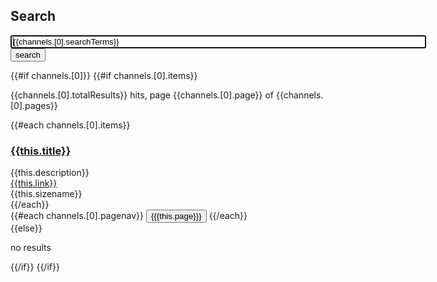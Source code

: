 ## Search

<form class="input-group input-group-lg" name="searchform" action=".">
<input type="text" value="{{channels.[0].searchTerms}}" name="query" id="query" class="form-control" size="80" maxlength="100" autofocus="autofocus" onFocus="this.select()" onClick="document.getElementById('startRecord').value=0;document.getElementById('query').value='';"/>
<input type="hidden" name="startRecord" id="startRecord" value="0"/>
<span class="input-group-btn">
<button id="search" type="submit" class="btn btn-default">search</button>
</span>
</form>

{{#if channels.[0]}}
  {{#if channels.[0].items}}
    <p>{{channels.[0].totalResults}} hits, page {{channels.[0].page}} of {{channels.[0].pages}}</p>
    {{#each channels.[0].items}}
      <div class="panel panel-default">
        <div class="panel-heading">
          <h3 class="panel-title"><a href="{{this.link}}" target="_blank">{{this.title}}</a></h3>
        </div>
        <div class="panel-body">
          {{this.description}}
        </div>
        <div class="panel-footer">
          <a href="{{this.link}}" target="_blank">{{this.link}}</a><br>{{this.sizename}}
        </div>
      </div>
    {{/each}}
    <div class="btn-group" role="group" aria-label="pagination">
    {{#each channels.[0].pagenav}}
      <button type="button" class="btn btn-{{#if this.same}}success{{else}}default{{/if}} btn-xs" onClick="document.getElementById('startRecord').value={{this.startRecord}}; document.searchform.submit();">{{{this.page}}}</button>
    {{/each}}
    </div>
  {{else}}
    <p>no results</p>
  {{/if}}
{{/if}}
